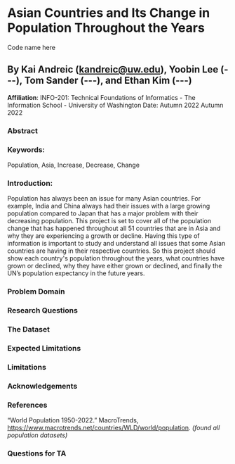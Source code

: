 # Asian Countries and Its Change in Population Throughout the Years

Code name here

## By Kai Andreic (kandreic@uw.edu), Yoobin Lee (---), Tom Sander (---), and Ethan Kim (---)
**Affiliation**: INFO-201: Technical Foundations of Informatics - The Information School - University of Washington Date: Autumn 2022
Autumn 2022
### Abstract
### Keywords: 
Population, Asia, Increase, Decrease, Change
### Introduction:
Population has always been an issue for many Asian countries. For example, India and China always had their issues with a large growing population compared to Japan that has a major problem with their decreasing population. This project is set to cover all of the population change that has happened throughout all 51 countries that are in Asia and why they are experiencing a growth or decline. Having this type of information is important to study and understand all issues that some Asian countries are having in their respective countries. So this project should show each country's population throughout the years, what countries have grown or declined, why they have either grown or declined, and finally the UN’s population expectancy in the future years.

### Problem Domain
### Research Questions
### The Dataset
### Expected Limitations
### Limitations
### Acknowledgements
### References
“World Population 1950-2022.” MacroTrends, https://www.macrotrends.net/countries/WLD/world/population.  *(found all population datasets)* 

### Questions for TA

